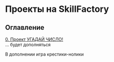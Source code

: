 # Проекты на SkillFactory

## Оглавление  
[0. Проект УГАДАЙ ЧИСЛО!](/Project_0/)    
... будет дополняться 


В дополнении игра крестики-нолики
